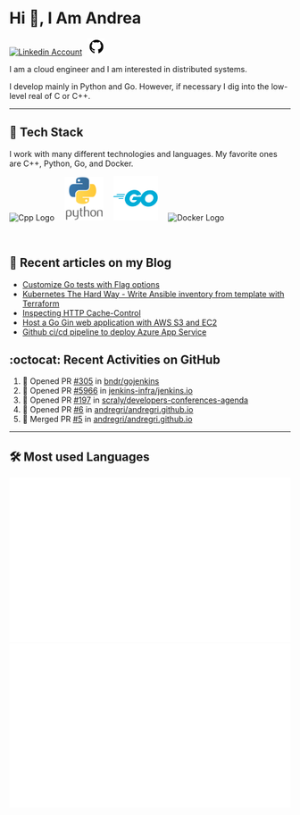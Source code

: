 # Hi 👋, I Am Andrea


<!-- Actual text -->

<a href="https://www.linkedin.com/in/andrea-grillo-3b439b1a9/"><img src="https://cdn.worldvectorlogo.com/logos/linkedin-icon-2.svg" title="Linkedin" alt="Linkedin Account" width="30"/></a>
&ensp;<a href="https://github.com/andregri"><img src="img/logos/github.png" title="GitHub" alt="GitHub" width="30"/></a>
<br>

I am a cloud engineer and I am interested in distributed systems.

I develop mainly in Python and Go. However, if necessary I dig into the low-level real of C or C++.

___

## 🥞 Tech Stack
 
I work with many different technologies and languages. 
My favorite ones are C++, Python, Go, and Docker.
 
<img src="https://cdn.worldvectorlogo.com/logos/c.svg" title="Cpp" alt="Cpp Logo" width="70"/>&emsp;
<img src="img/logos/python_vertical_logo_icon_168039.svg" title="Python" alt="Python Logo" width="70"/>&emsp;
<img src="img/logos/golang_logo_icon_171073.svg" title="Golang" alt="Golang Logo" width="80"/>&emsp;
<img src="https://cdn.worldvectorlogo.com/logos/docker.svg" title="Docker" alt="Docker Logo" width="80"/>&emsp;

<br> 
 
 
## 📰 Recent articles on my Blog

 <!-- BLOG-POST-LIST:START -->
- [Customize Go tests with Flag options](https://andregri.github.io/go-test-options/)
- [Kubernetes The Hard Way - Write Ansible inventory from template with Terraform](https://andregri.github.io/kthw-terraform-template/)
- [Inspecting HTTP Cache-Control](https://andregri.github.io/httpd-cache-control/)
- [Host a Go Gin web application with AWS S3 and EC2](https://andregri.github.io/Host-webapp-in-S3-and-EC2/)
- [Github ci/cd pipeline to deploy Azure App Service](https://andregri.github.io/Pipeline-to-deploy-App-Service/)
<!-- BLOG-POST-LIST:END -->
 
 
## :octocat: Recent Activities on GitHub

<!--START_SECTION:activity-->
1. 💪 Opened PR [#305](https://github.com/bndr/gojenkins/pull/305) in [bndr/gojenkins](https://github.com/bndr/gojenkins)
2. 💪 Opened PR [#5966](https://github.com/jenkins-infra/jenkins.io/pull/5966) in [jenkins-infra/jenkins.io](https://github.com/jenkins-infra/jenkins.io)
3. 💪 Opened PR [#197](https://github.com/scraly/developers-conferences-agenda/pull/197) in [scraly/developers-conferences-agenda](https://github.com/scraly/developers-conferences-agenda)
4. 💪 Opened PR [#6](https://github.com/andregri/andregri.github.io/pull/6) in [andregri/andregri.github.io](https://github.com/andregri/andregri.github.io)
5. 🎉 Merged PR [#5](https://github.com/andregri/andregri.github.io/pull/5) in [andregri/andregri.github.io](https://github.com/andregri/andregri.github.io)
<!--END_SECTION:activity-->
 
---

## 🛠️ Most used Languages 

![](https://github.com/andregri/andregri/blob/master/generated/overview.svg)
![](https://github.com/andregri/andregri/blob/master/generated/languages.svg)
